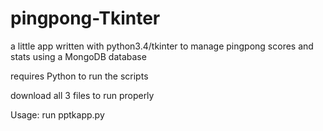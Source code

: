 # pingpong-Tkinter

a little app written with python3.4/tkinter to manage pingpong scores and stats using a MongoDB database

requires Python to run the scripts

download all 3 files to run properly

Usage:
run pptkapp.py
